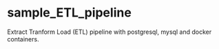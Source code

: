 # sample_ETL_pipeline
Extract Tranform Load (ETL) pipeline with postgresql, mysql and docker containers.

